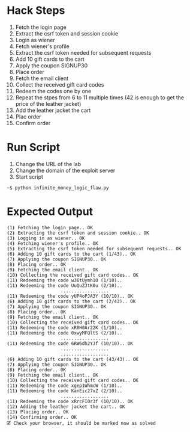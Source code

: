 # Hack Steps

1. Fetch the login page
2. Extract the csrf token and session cookie
3. Login as wiener
4. Fetch wiener's profile
5. Extract the csrf token needed for subsequent requests
6. Add 10 gift cards to the cart
7. Apply the coupon SIGNUP30
8. Place order
9. Fetch the email client
10. Collect the received gift card codes
11. Redeem the codes one by one
12. Repeat the stpes from 6 to 11 multiple times (42 is enough to get the price of the leather jacket)
13. Add the leather jacket the cart
14. Plac order
15. Confirm order

# Run Script

1. Change the URL of the lab
2. Change the domain of the exploit server
3. Start script

```
~$ python infinite_money_logic_flaw.py
```

# Expected Output

```
⦗1⦘ Fetching the login page.. OK
⦗2⦘ Extracting the csrf token and session cookie.. OK
⦗3⦘ Logging in as wiener.. OK
⦗4⦘ Fetching wiener's profile.. OK
⦗5⦘ Extracting the csrf token needed for subsequent requests.. OK
⦗6⦘ Adding 10 gift cards to the cart (1/43).. OK
⦗7⦘ Applying the coupon SIGNUP30.. OK
⦗8⦘ Placing order.. OK
⦗9⦘ Fetching the email client.. OK
⦗10⦘ Collecting the received gift card codes.. OK
⦗11⦘ Redeeming the code w36tUymh1O (1/10)..
⦗11⦘ Redeeming the code UuQuZJtK0u (2/10)..
                    ..................
⦗11⦘ Redeeming the code yUP4oPJA3Y (10/10).. OK
⦗6⦘ Adding 10 gift cards to the cart (2/43).. OK
⦗7⦘ Applying the coupon SIGNUP30.. OK
⦗8⦘ Placing order.. OK
⦗9⦘ Fetching the email client.. OK
⦗10⦘ Collecting the received gift card codes.. OK
⦗11⦘ Redeeming the code xR8H0Ar22K (1/10)..
⦗11⦘ Redeeming the code 0xwyMFQltS (2/10)..
                    ..................
⦗11⦘ Redeeming the code 6RW6dh2YJf (10/10).. OK
                    ..................
                    ..................
⦗6⦘ Adding 10 gift cards to the cart (43/43).. OK
⦗7⦘ Applying the coupon SIGNUP30.. OK
⦗8⦘ Placing order.. OK
⦗9⦘ Fetching the email client.. OK
⦗10⦘ Collecting the received gift card codes.. OK
⦗11⦘ Redeeming the code xgep1WhmcW (1/10)..
⦗11⦘ Redeeming the code KanEic27xZ (2/10)..
                    ..................
⦗11⦘ Redeeming the code xRrcFI0r3f (10/10).. OK
⦗12⦘ Adding the leather jacket the cart.. OK
⦗13⦘ Placing order.. OK
⦗14⦘ Confirming order.. OK
🗹 Check your browser, it should be marked now as solved
```
